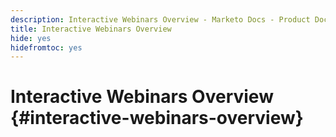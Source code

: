 ```yaml
---
description: Interactive Webinars Overview - Marketo Docs - Product Documentation
title: Interactive Webinars Overview
hide: yes
hidefromtoc: yes
---
```

# Interactive Webinars Overview {#interactive-webinars-overview}
